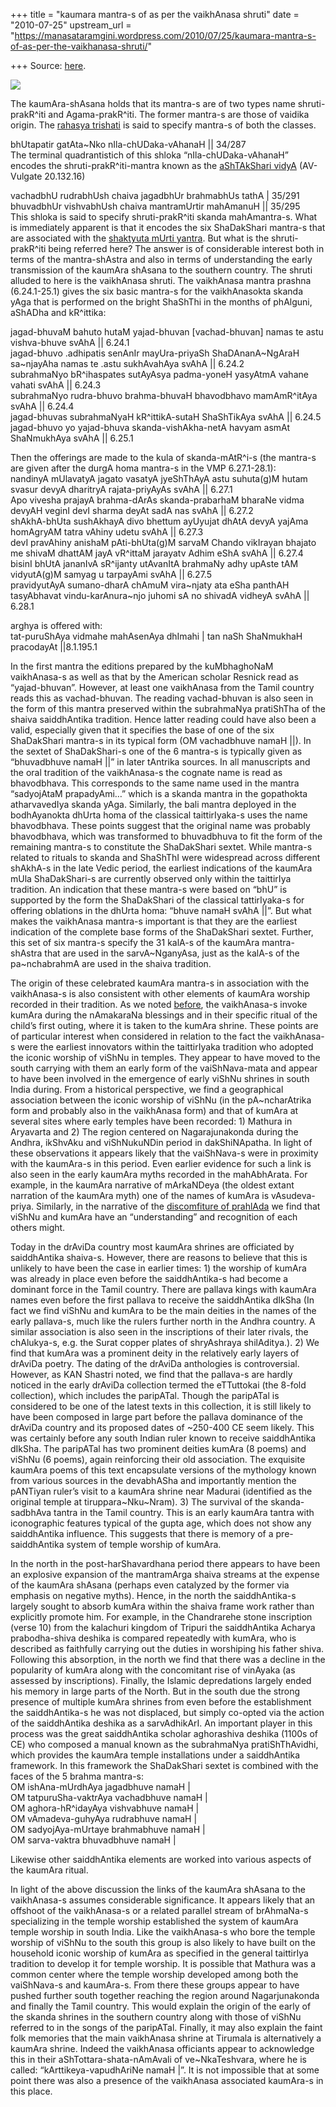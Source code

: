 +++
title = "kaumara mantra-s of as per the vaikhAnasa shruti"
date = "2010-07-25"
upstream_url = "https://manasataramgini.wordpress.com/2010/07/25/kaumara-mantra-s-of-as-per-the-vaikhanasa-shruti/"

+++
Source: [here](https://manasataramgini.wordpress.com/2010/07/25/kaumara-mantra-s-of-as-per-the-vaikhanasa-shruti/).

[![](https://i2.wp.com/lh3.ggpht.com/_hjuA1bE0hBw/TE0r_w2GkzI/AAAAAAAAB3Q/S_HsF2qH3I0/s800/skanda.JPG)](http://picasaweb.google.com/lh/photo/LLIMbk6xazy7UmTFcGSsTg?feat=embedwebsite)

The kaumAra-shAsana holds that its mantra-s are of two types name
shruti-prakR^iti and Agama-prakR^iti. The former mantra-s are those of
vaidika origin. The [rahasya
trishati](https://manasataramgini.wordpress.com/2009/09/15/kumara-trishati/)
is said to specify mantra-s of both the classes.

bhUtapatir gatAta\~Nko nIla-chUDaka-vAhanaH \|\| 34/287  
The terminal quadrantistich of this shloka “nIla-chUDaka-vAhanaH”
encodes the shruti-prakR^iti-mantra known as the [aShTAkShari
vidyA](https://manasataramgini.wordpress.com/2007/05/30/the-code-of-the-ashtakshari-vidya/)
(AV-Vulgate 20.132.16)

vachadbhU rudrabhUsh chaiva jagadbhUr brahmabhUs tathA \| 35/291  
bhuvadbhUr vishvabhUsh chaiva mantramUrtir mahAmanuH \|\| 35/295  
This shloka is said to specify shruti-prakR^iti skanda mahAmantra-s.
What is immediately apparent is that it encodes the six ShaDakShari
mantra-s that are associated with the [shaktyuta mUrti
yantra](https://manasataramgini.wordpress.com/2007/08/19/kaumara-yantra-s-according-to-kaumara-tantra-sara-and-kumaradi-mantra-samuchchaya/).
But what is the shruti-prakR^iti being referred here? The answer is of
considerable interest both in terms of the mantra-shAstra and also in
terms of understanding the early transmission of the kaumAra shAsana to
the southern country. The shruti alluded to here is the vaikhAnasa
shruti. The vaikhAnasa mantra prashna (6.24.1-25.1) gives the six basic
mantra-s for the vaikhAnasokta skanda yAga that is performed on the
bright ShaShThi in the months of phAlguni, aShADha and kR^ittika:

jagad-bhuvaM bahuto hutaM yajad-bhuvan \[vachad-bhuvan\] namas te astu
vishva-bhuve svAhA \|\| 6.24.1  
jagad-bhuvo .adhipatis senAnIr mayUra-priyaSh ShaDAnanA\~NgAraH
sa\~njayAha namas te .astu sukhAvahAya svAhA \|\| 6.24.2  
subrahmaNyo bR^ihaspates sutAyAsya padma-yoneH yasyAtmA vahane vahati
svAhA \|\| 6.24.3  
subrahmaNyo rudra-bhuvo brahma-bhuvaH bhavodbhavo mamAmR^itAya svAhA
\|\| 6.24.4  
jagad-bhuvas subrahmaNyaH kR^ittikA-sutaH ShaShTikAya svAhA \|\|
6.24.5  
jagad-bhuvo yo yajad-bhuva skanda-vishAkha-netA havyam asmAt ShaNmukhAya
svAhA \|\| 6.25.1

Then the offerings are made to the kula of skanda-mAtR^i-s (the mantra-s
are given after the durgA homa mantra-s in the VMP 6.27.1-28.1):  
nandinyA mUlavatyA jagato vasatyA jyeShThAyA astu suhuta(g)M hutam
svasur devyA dharitryA rajata-priyAyAs svAhA \|\| 6.27.1  
Apo vivesha prajayA brahma-dArAs skanda-prabarhaM bharaNe vidma devyAH
veginI devI sharma deyAt sadA nas svAhA \|\| 6.27.2  
shAkhA-bhUta sushAkhayA divo bhettum ayUyujat dhAtA devyA yajAma
homAgryAM tatra vAhiny udetu svAhA \|\| 6.27.3  
devI pravAhiny anishaM pAti-bhUta(g)M sarvaM Chando vikIrayan bhajato me
shivaM dhattAM jayA vR^ittaM jarayatv Adhim eShA svAhA \|\| 6.27.4  
bisinI bhUtA jananIvA sR^ijanty utAvanItA brahmaNy adhy upAste tAM
vidyutA(g)M samyag u tarpayAmi svAhA \|\| 6.27.5  
pravidyutAyA sumano-dharA chAmuM vira\~njaty ata eSha panthAH
tasyAbhavat vindu-karAnura\~njo juhomi sA no shivadA vidheyA svAhA \|\|
6.28.1

arghya is offered with:  
tat-puruShAya vidmahe mahAsenAya dhImahi \| tan naSh ShaNmukhaH
pracodayAt \|\|8.1.195.1

In the first mantra the editions prepared by the kuMbhaghoNaM
vaikhAnasa-s as well as that by the American scholar Resnick read as
“yajad-bhuvan”. However, at least one vaikhAnasa from the Tamil country
reads this as vachad-bhuvan. The reading vachad-bhuvan is also seen in
the form of this mantra preserved within the subrahmaNya pratiShTha of
the shaiva saiddhAntika tradition. Hence latter reading could have also
been a valid, especially given that it specifies the base of one of the
six ShaDakShari mantra-s in its typical form (OM vachadbhuve namaH
\|\|). In the sextet of ShaDakShari-s one of the 6 mantra-s is typically
given as “bhuvadbhuve namaH \|\|” in later tAntrika sources. In all
manuscripts and the oral tradition of the vaikhAnasa-s the cognate name
is read as bhavodbhava. This corresponds to the same name used in the
mantra “sadyojAtaM prapadyAmi…” which is a skanda mantra in the
gopathokta atharvavedIya skanda yAga. Similarly, the bali mantra
deployed in the bodhAyanokta dhUrta homa of the classical taittirIyaka-s
uses the name bhavodbhava. These points suggest that the original name
was probably bhavodbhava, which was transformed to bhuvadbhuva to fit
the form of the remaining mantra-s to constitute the ShaDakShari sextet.
While mantra-s related to rituals to skanda and ShaShThI were widespread
across different shAkhA-s in the late Vedic period, the earliest
indications of the kaumAra mUla ShaDakShari-s are currently observed
only within the taittirIya tradition. An indication that these mantra-s
were based on “bhU” is supported by the form the ShaDakShari of the
classical tattirIyaka-s for offering oblations in the dhUrta homa:
“bhuve namaH svAhA \|\|”. But what makes the vaikhAnasa mantra-s
important is that they are the earliest indication of the complete base
forms of the ShaDakShari sextet. Further, this set of six mantra-s
specify the 31 kalA-s of the kaumAra mantra-shAstra that are used in the
sarvA\~NganyAsa, just as the kalA-s of the pa\~nchabrahmA are used in
the shaiva tradition.

The origin of these celebrated kaumAra mantra-s in association with the
vaikhAnasa-s is also consistent with other elements of kaumAra worship
recorded in their tradition. As we noted
[before](https://manasataramgini.wordpress.com/2007/02/19/vaikhanasa-childhood-rites-pertaining-to-kumara/),
the vaikhAnasa-s invoke kumAra during the nAmakaraNa blessings and in
their specific ritual of the child’s first outing, where it is taken to
the kumAra shrine. These points are of particular interest when
considered in relation to the fact the vaikhAnasa-s were the earliest
innovators within the taittirIyaka tradition who adopted the iconic
worship of viShNu in temples. They appear to have moved to the south
carrying with them an early form of the vaiShNava-mata and appear to
have been involved in the emergence of early viShNu shrines in south
India during. From a historical perspective, we find a geographical
association between the iconic worship of viShNu (in the pA\~ncharAtrika
form and probably also in the vaikhAnasa form) and that of kumAra at
several sites where early temples have been recorded: 1) Mathura in
Aryavarta and 2) The region centered on Nagarajunakonda during the
Andhra, ikShvAku and viShNukuNDin period in dakShiNApatha. In light of
these observations it appears likely that the vaiShNava-s were in
proximity with the kaumAra-s in this period. Even earlier evidence for
such a link is also seen in the early kaumAra myths recorded in the
mahAbhArata. For example, in the kaumAra narrative of mArkaNDeya (the
oldest extant narration of the kaumAra myth) one of the names of kumAra
is vAsudeva-priya. Similarly, in the narrative of the [discomfiture of
prahlAda](https://manasataramgini.wordpress.com/2005/08/07/the-fall-of-prahlada/)
we find that viShNu and kumAra have an “understanding” and recognition
of each others might.

Today in the drAviDa country most kaumAra shrines are officiated by
saiddhAntika shaiva-s. However, there are reasons to believe that this
is unlikely to have been the case in earlier times: 1) the worship of
kumAra was already in place even before the saiddhAntika-s had become a
dominant force in the Tamil country. There are pallava kings with
kaumAra names even before the first pallava to receive the saiddhAntika
dIkSha (In fact we find viShNu and kumAra to be the main deities in the
names of the early pallava-s, much like the rulers further north in the
Andhra country. A similar association is also seen in the inscriptions
of their later rivals, the chAlukya-s, e.g. the Surat copper plates of
shryAshraya shilAditya.). 2) We find that kumAra was a prominent deity
in the relatively early layers of drAviDa poetry. The dating of the
drAviDa anthologies is controversial. However, as KAN Shastri noted, we
find that the pallava-s are hardly noticed in the early drAviDa
collection termed the eTTuttokai (the 8-fold collection), which includes
the paripATal. Though the paripATal is considered to be one of the
latest texts in this collection, it is still likely to have been
composed in large part before the pallava dominance of the drAviDa
country and its proposed dates of \~250-400 CE seem likely. This was
certainly before any south Indian ruler known to receive saiddhAntika
dIkSha. The paripATal has two prominent deities kumAra (8 poems) and
viShNu (6 poems), again reinforcing their old association. The exquisite
kaumAra poems of this text encapsulate versions of the mythology known
from various sources in the devabhASha and importantly mention the
pANTiyan ruler’s visit to a kaumAra shrine near Madurai (identified as
the original temple at tiruppara\~Nku\~Nram). 3) The survival of the
skanda-sadbhAva tantra in the Tamil country. This is an early kaumAra
tantra with iconographic features typical of the gupta age, which does
not show any saiddhAntika influence. This suggests that there is memory
of a pre-saiddhAntika system of temple worship of kumAra.

In the north in the post-harShavardhana period there appears to have
been an explosive expansion of the mantramArga shaiva streams at the
expense of the kaumAra shAsana (perhaps even catalyzed by the former via
emphasis on negative myths). Hence, in the north the saiddhAntika-s
largely sought to absorb kumAra within the shaiva frame work rather than
explicitly promote him. For example, in the Chandrarehe stone
inscription (verse 10) from the kalachuri kingdom of Tripuri the
saiddhAntika Acharya prabodha-shiva deshika is compared repeatedly with
kumAra, who is described as faithfully carrying out the duties in
worshiping his father shiva. Following this absorption, in the north we
find that there was a decline in the popularity of kumAra along with the
concomitant rise of vinAyaka (as assessed by inscriptions). Finally, the
Islamic depredations largely ended his memory in large parts of the
North. But in the south due the strong presence of multiple kumAra
shrines from even before the establishment the saiddhAntika-s he was not
displaced, but simply co-opted via the action of the saiddhAntika
deshika as a sarvAdhikArI. An important player in this process was the
great saiddhAntika scholar aghorashiva deshika (1100s of CE) who
composed a manual known as the subrahmaNya pratiShThAvidhi, which
provides the kaumAra temple installations under a saiddhAntika
framework. In this framework the ShaDakShari sextet is combined with the
faces of the 5 brahma mantra-s:  
OM ishAna-mUrdhAya jagadbhuve namaH \|  
OM tatpuruSha-vaktrAya vachadbhuve namaH \|  
OM aghora-hR^idayAya vishvabhuve namaH \|  
OM vAmadeva-guhyAya rudrabhuve namaH \|  
OM sadyojAya-mUrtaye brahmabhuve namaH \|  
OM sarva-vaktra bhuvadbhuve namaH \|

Likewise other saiddhAntika elements are worked into various aspects of
the kaumAra ritual.

In light of the above discussion the links of the kaumAra shAsana to the
vaikhAnasa-s assumes considerable significance. It appears likely that
an offshoot of the vaikhAnasa-s or a related parallel stream of
brAhmaNa-s specializing in the temple worship established the system of
kaumAra temple worship in south India. Like the vaikhAnasa-s who bore
the temple worship of viShNu to the south this group is also likely to
have built on the household iconic worship of kumAra as specified in the
general taittirIya tradition to develop it for temple worship. It is
possible that Mathura was a common center where the temple worship
developed among both the vaiShNava-s and kaumAra-s. From there these
groups appear to have pushed further south together reaching the region
around Nagarjunakonda and finally the Tamil country. This would explain
the origin of the early of the skanda shrines in the southern country
along with those of viShNu referred to in the songs of the paripATal.
Finally, it may also explain the faint folk memories that the main
vaikhAnasa shrine at Tirumala is alternatively a kaumAra shrine. Indeed
the vaikhAnasa officiants appear to acknowledge this in their
aShTottara-shata-nAmAvali of ve\~NkaTeshvara, where he is called:
“kArttikeya-vapudhAriNe namaH \|”. It is not impossible that at some
point there was also a presence of the vaikhAnasa associated kaumAra-s
in this place.

